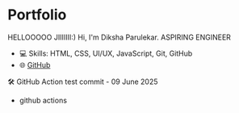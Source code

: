 ﻿# Portfolio
HELLOOOOO JIIIIIII:)
Hi, I'm Diksha Parulekar. ASPIRING ENGINEER
- 💻 Skills: HTML, CSS, UI/UX, JavaScript, Git, GitHub
- 🌐 [GitHub](https://github.com/dikshaparulekar)

🛠️ GitHub Action test commit - 09 June 2025

- github actions



